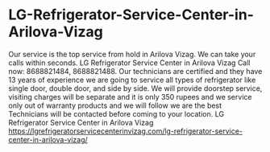 # LG-Refrigerator-Service-Center-in-Arilova-Vizag
  Our service is the top service from hold in Arilova Vizag. We can take your calls within seconds. LG Refrigerator Service Center in Arilova Vizag Call now: 8688821484, 8688821488. Our technicians are certified and they have 13 years of experience we are going to service all types of refrigerator like single door, double door, and side by side. We will provide doorstep service, visiting charges will be separate and it is only 350 rupees and we service only out of warranty products and we will follow we are the best  Technicians will be contacted before coming to your location. LG Refrigerator Service Center in Arilova Vizag https://lgrefrigeratorservicecenterinvizag.com/lg-refrigerator-service-center-in-arilova-vizag/

